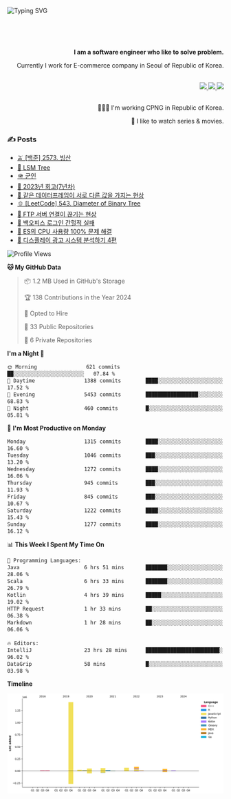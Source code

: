 ![Typing SVG](https://readme-typing-svg.herokuapp.com/?lines=Hello,+I'm+Changkwon+😎&height=150&width=1024&size=40&color=458588&background=282828&center=true&vCenter=true&multiline=false&duration=2000&pause=0)

<div align=right>
  <br/>
  <br/>  
  <br/>
  
  **I am a software engineer who like to solve problem.**<br/>
  
  Currently I work for E-commerce company in Seoul of Republic of Korea.<br/>
  <br/>

  <a href="https://www.linkedin.com/in/spearkkk/" target="_blank">
    <img src="https://img.shields.io/badge/LinkedIn-305D61.svg?&style=for-the-badge&logo=linkedin&logoColor=ffffff&labelColor=305D61&logoWidth=20"/>
  </a>
  <a href="http://spearkkk.dev/en/resume/" target="_blank">
    <img src="https://img.shields.io/badge/resume-305D61.svg?&style=for-the-badge&logo=ReadtheDocs&logoColor=ffffff&labelColor=305D61&logoWidth=20"/>
  </a>
  <a href="https://spearkkk.dev/" target="_blank">
    <img src="https://img.shields.io/badge/blog-305D61.svg?&style=for-the-badge&logo=ReadtheDocs&logoColor=ffffff&labelColor=305D61&logoWidth=20"/>
  </a>
  
  <br/>
  <br/>
  
  👨🏼‍💻 I'm working CPNG in Republic of Korea.
  <br/>
  
  🍿 I like to watch series & movies.
  <br/>

</div>
  
<div align=left>
  
  <div>
    
  ### ✍️ Posts
    
  </div>
  
  <!-- BLOGPOSTS:START -->
- [🫒 [백준] 2573. 빙산](https://spearkkk.dev/%EB%B0%B1%EC%A4%80-2573-%EB%B9%99%EC%82%B0)
- [🌽 LSM Tree](https://spearkkk.dev/lsm-tree)
- [🪖 군인](https://spearkkk.dev/soldier)
- [📝 2023년 회고(7년차)](https://spearkkk.dev/7%EB%85%84%EC%B0%A8-%ED%9A%8C%EA%B3%A0)
- [🍞 같은 데이터프레임이 서로 다른 값을 가지는 현상](https://spearkkk.dev/two-dataframe-have-another-value)
- [🫑 [LeetCode] 543. Diameter of Binary Tree](https://spearkkk.dev/leetcode-543-diameter-of-binary-tree)
- [🍂 FTP 서버 연결이 끊기는 현상](https://spearkkk.dev/ftp-server-connection-failure)
- [🍆 백오피스 로그인 간헐적 실패](https://spearkkk.dev/back-office-login-failure)
- [🧄 ES의 CPU 사용량 100% 문제 해결](https://spearkkk.dev/es-cpu-100-trouble-shooting)
- [🍈 디스플레이 광고 시스템 분석하기 4편](https://spearkkk.dev/display-advertising-system-analysis-4)
<!-- BLOGPOSTS:END -->

  
<!--START_SECTION:waka-->
![Profile Views](http://img.shields.io/badge/Profile%20Views-0-blue)

**🐱 My GitHub Data** 

> 📦 1.2 MB Used in GitHub's Storage 
 > 
> 🏆 138 Contributions in the Year 2024
 > 
> 💼 Opted to Hire
 > 
> 📜 33 Public Repositories 
 > 
> 🔑 6 Private Repositories 
 > 
**I'm a Night 🦉** 

```text
🌞 Morning                621 commits         ██░░░░░░░░░░░░░░░░░░░░░░░   07.84 % 
🌆 Daytime                1388 commits        ████░░░░░░░░░░░░░░░░░░░░░   17.52 % 
🌃 Evening                5453 commits        █████████████████░░░░░░░░   68.83 % 
🌙 Night                  460 commits         █░░░░░░░░░░░░░░░░░░░░░░░░   05.81 % 
```
📅 **I'm Most Productive on Monday** 

```text
Monday                   1315 commits        ████░░░░░░░░░░░░░░░░░░░░░   16.60 % 
Tuesday                  1046 commits        ███░░░░░░░░░░░░░░░░░░░░░░   13.20 % 
Wednesday                1272 commits        ████░░░░░░░░░░░░░░░░░░░░░   16.06 % 
Thursday                 945 commits         ███░░░░░░░░░░░░░░░░░░░░░░   11.93 % 
Friday                   845 commits         ███░░░░░░░░░░░░░░░░░░░░░░   10.67 % 
Saturday                 1222 commits        ████░░░░░░░░░░░░░░░░░░░░░   15.43 % 
Sunday                   1277 commits        ████░░░░░░░░░░░░░░░░░░░░░   16.12 % 
```


📊 **This Week I Spent My Time On** 

```text
💬 Programming Languages: 
Java                     6 hrs 51 mins       ███████░░░░░░░░░░░░░░░░░░   28.06 % 
Scala                    6 hrs 33 mins       ███████░░░░░░░░░░░░░░░░░░   26.79 % 
Kotlin                   4 hrs 39 mins       █████░░░░░░░░░░░░░░░░░░░░   19.02 % 
HTTP Request             1 hr 33 mins        ██░░░░░░░░░░░░░░░░░░░░░░░   06.38 % 
Markdown                 1 hr 28 mins        ██░░░░░░░░░░░░░░░░░░░░░░░   06.06 % 

🔥 Editors: 
IntelliJ                 23 hrs 28 mins      ████████████████████████░   96.02 % 
DataGrip                 58 mins             █░░░░░░░░░░░░░░░░░░░░░░░░   03.98 % 
```

**Timeline**

![Lines of Code chart](https://raw.githubusercontent.com/spearkkk/spearkkk/main/assets/bar_graph.png)


<!--END_SECTION:waka-->
</div>

